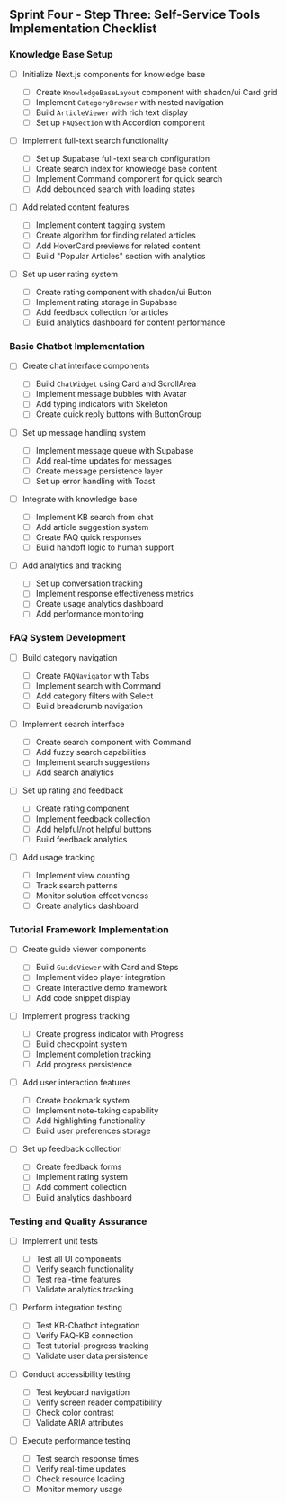 ## Sprint Four - Step Three: Self-Service Tools Implementation Checklist

### Knowledge Base Setup

- [ ] Initialize Next.js components for knowledge base

    - [ ] Create `KnowledgeBaseLayout` component with shadcn/ui Card grid
    - [ ] Implement `CategoryBrowser` with nested navigation
    - [ ] Build `ArticleViewer` with rich text display
    - [ ] Set up `FAQSection` with Accordion component

- [ ] Implement full-text search functionality

    - [ ] Set up Supabase full-text search configuration
    - [ ] Create search index for knowledge base content
    - [ ] Implement Command component for quick search
    - [ ] Add debounced search with loading states

- [ ] Add related content features

    - [ ] Implement content tagging system
    - [ ] Create algorithm for finding related articles
    - [ ] Add HoverCard previews for related content
    - [ ] Build "Popular Articles" section with analytics

- [ ] Set up user rating system
    - [ ] Create rating component with shadcn/ui Button
    - [ ] Implement rating storage in Supabase
    - [ ] Add feedback collection for articles
    - [ ] Build analytics dashboard for content performance

### Basic Chatbot Implementation

- [ ] Create chat interface components

    - [ ] Build `ChatWidget` using Card and ScrollArea
    - [ ] Implement message bubbles with Avatar
    - [ ] Add typing indicators with Skeleton
    - [ ] Create quick reply buttons with ButtonGroup

- [ ] Set up message handling system

    - [ ] Implement message queue with Supabase
    - [ ] Add real-time updates for messages
    - [ ] Create message persistence layer
    - [ ] Set up error handling with Toast

- [ ] Integrate with knowledge base

    - [ ] Implement KB search from chat
    - [ ] Add article suggestion system
    - [ ] Create FAQ quick responses
    - [ ] Build handoff logic to human support

- [ ] Add analytics and tracking
    - [ ] Set up conversation tracking
    - [ ] Implement response effectiveness metrics
    - [ ] Create usage analytics dashboard
    - [ ] Add performance monitoring

### FAQ System Development

- [ ] Build category navigation

    - [ ] Create `FAQNavigator` with Tabs
    - [ ] Implement search with Command
    - [ ] Add category filters with Select
    - [ ] Build breadcrumb navigation

- [ ] Implement search interface

    - [ ] Create search component with Command
    - [ ] Add fuzzy search capabilities
    - [ ] Implement search suggestions
    - [ ] Add search analytics

- [ ] Set up rating and feedback

    - [ ] Create rating component
    - [ ] Implement feedback collection
    - [ ] Add helpful/not helpful buttons
    - [ ] Build feedback analytics

- [ ] Add usage tracking
    - [ ] Implement view counting
    - [ ] Track search patterns
    - [ ] Monitor solution effectiveness
    - [ ] Create analytics dashboard

### Tutorial Framework Implementation

- [ ] Create guide viewer components

    - [ ] Build `GuideViewer` with Card and Steps
    - [ ] Implement video player integration
    - [ ] Create interactive demo framework
    - [ ] Add code snippet display

- [ ] Implement progress tracking

    - [ ] Create progress indicator with Progress
    - [ ] Build checkpoint system
    - [ ] Implement completion tracking
    - [ ] Add progress persistence

- [ ] Add user interaction features

    - [ ] Create bookmark system
    - [ ] Implement note-taking capability
    - [ ] Add highlighting functionality
    - [ ] Build user preferences storage

- [ ] Set up feedback collection
    - [ ] Create feedback forms
    - [ ] Implement rating system
    - [ ] Add comment collection
    - [ ] Build analytics dashboard

### Testing and Quality Assurance

- [ ] Implement unit tests

    - [ ] Test all UI components
    - [ ] Verify search functionality
    - [ ] Test real-time features
    - [ ] Validate analytics tracking

- [ ] Perform integration testing

    - [ ] Test KB-Chatbot integration
    - [ ] Verify FAQ-KB connection
    - [ ] Test tutorial-progress tracking
    - [ ] Validate user data persistence

- [ ] Conduct accessibility testing

    - [ ] Test keyboard navigation
    - [ ] Verify screen reader compatibility
    - [ ] Check color contrast
    - [ ] Validate ARIA attributes

- [ ] Execute performance testing
    - [ ] Test search response times
    - [ ] Verify real-time updates
    - [ ] Check resource loading
    - [ ] Monitor memory usage
